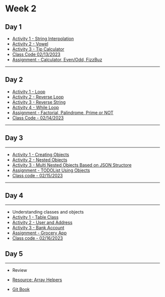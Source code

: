 # Week 2 

## Day 1

- [Activity 1 - String Interpolation](day2/activities/string-interop.md)
- [Activity 2 - Vowel](day2/activities/vowel.md)
- [Activity 3 - Tip Calculator](day2/activities/tip-calculator.md)
- [Class Code 02/13/2023](https://gist.github.com/azamsharp/e129f71e191260a4c2a5a927db4d7f5e)
- [Assignment - Calculator, Even/Odd, FizzBuz](day2/assignments/calc.md)

---

## Day 2 

- [Activity 1 - Loop](day3/activities/hello-loops.md)
- [Activity 2 - Reverse Loop](day3/activities/reverse-loop.md)
- [Activity 3 - Reverse String](day3/activities/reverse-string.md) 
- [Activity 4 - While Loop](day3/activities/while-loop.md)
- [Assignment - Factorial, Palindrome, Prime or NOT](day3/assignments/factorial.md)
- [Class Code - 02/14/2023](https://gist.github.com/azamsharp/6be2f8035fb985f303aede2845c370d1)

--- 
## Day 3 

---


- [Activity 1 - Creating Objects](day4/activities/creating-a-dictionary.md) 
- [Activity 2 - Nested Objects](day4/activities/nested-dictionaries.md) 
- [Activity 3 - Multi Nested Objects Based on JSON Structore](day4/activities/multi-nested-dict-json-structure.md) 
- [Assignment - TODOList Using Objects](day4/assignments/todolist-using-dictionaries.md)
- [Class code - 02/15/2023](https://gist.github.com/azamsharp/ef90bd5aa750d0d3f3fd3d2ed3c9dd1d)

---

## Day 4

---
- Understanding classes and objects 
- [Activity 1 - Table Class](../week2/day1/activities/table.md)
- [Activity 2 - User and Address](../week2/day1/activities/user-and-address.md)
- [Activity 3 - Bank Account](../week2/day1/activities/bank-account.md)
- [Assignment - Grocery App](../week2/day1/assignments/grocery-app.md)
- [Class code - 02/16/2023](https://gist.github.com/azamsharp/e6d8ea8316e3898c44466f5d62ef7252)


## Day 5

---

- Review 
- [Resource: Array Helpers](https://medium.com/swlh/array-helper-methods-in-es6-28fc5e5a5dc9)

- [Git Book](https://git-scm.com/book/en/v2)
<!-- 

- [Activity 1 - Bubble Sort](day5/activities/bubble-sort.md) 
- [Algorithm Exercises](day5/activities/algo.md)
- [More Algorithms](day5/code-downloads/pythonAlgos.zip) 
-->


